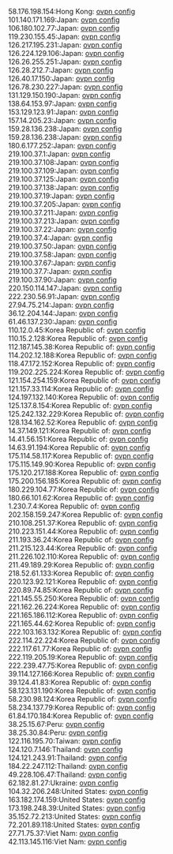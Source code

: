 58.176.198.154:Hong Kong: [ovpn config](vpn/58_176_198_154.ovpn)  
101.140.171.169:Japan: [ovpn config](vpn/101_140_171_169.ovpn)  
106.180.102.77:Japan: [ovpn config](vpn/106_180_102_77.ovpn)  
119.230.155.45:Japan: [ovpn config](vpn/119_230_155_45.ovpn)  
126.217.195.231:Japan: [ovpn config](vpn/126_217_195_231.ovpn)  
126.224.129.106:Japan: [ovpn config](vpn/126_224_129_106.ovpn)  
126.26.255.251:Japan: [ovpn config](vpn/126_26_255_251.ovpn)  
126.28.212.7:Japan: [ovpn config](vpn/126_28_212_7.ovpn)  
126.40.17.150:Japan: [ovpn config](vpn/126_40_17_150.ovpn)  
126.78.230.227:Japan: [ovpn config](vpn/126_78_230_227.ovpn)  
131.129.150.190:Japan: [ovpn config](vpn/131_129_150_190.ovpn)  
138.64.153.97:Japan: [ovpn config](vpn/138_64_153_97.ovpn)  
153.129.123.91:Japan: [ovpn config](vpn/153_129_123_91.ovpn)  
157.14.205.23:Japan: [ovpn config](vpn/157_14_205_23.ovpn)  
159.28.136.238:Japan: [ovpn config](vpn/159_28_136_238.ovpn)  
159.28.136.238:Japan: [ovpn config](vpn/159_28_136_238.ovpn)  
180.6.177.252:Japan: [ovpn config](vpn/180_6_177_252.ovpn)  
219.100.37.1:Japan: [ovpn config](vpn/219_100_37_1.ovpn)  
219.100.37.108:Japan: [ovpn config](vpn/219_100_37_108.ovpn)  
219.100.37.109:Japan: [ovpn config](vpn/219_100_37_109.ovpn)  
219.100.37.125:Japan: [ovpn config](vpn/219_100_37_125.ovpn)  
219.100.37.138:Japan: [ovpn config](vpn/219_100_37_138.ovpn)  
219.100.37.19:Japan: [ovpn config](vpn/219_100_37_19.ovpn)  
219.100.37.205:Japan: [ovpn config](vpn/219_100_37_205.ovpn)  
219.100.37.211:Japan: [ovpn config](vpn/219_100_37_211.ovpn)  
219.100.37.213:Japan: [ovpn config](vpn/219_100_37_213.ovpn)  
219.100.37.22:Japan: [ovpn config](vpn/219_100_37_22.ovpn)  
219.100.37.4:Japan: [ovpn config](vpn/219_100_37_4.ovpn)  
219.100.37.50:Japan: [ovpn config](vpn/219_100_37_50.ovpn)  
219.100.37.58:Japan: [ovpn config](vpn/219_100_37_58.ovpn)  
219.100.37.67:Japan: [ovpn config](vpn/219_100_37_67.ovpn)  
219.100.37.7:Japan: [ovpn config](vpn/219_100_37_7.ovpn)  
219.100.37.90:Japan: [ovpn config](vpn/219_100_37_90.ovpn)  
220.150.114.147:Japan: [ovpn config](vpn/220_150_114_147.ovpn)  
222.230.56.91:Japan: [ovpn config](vpn/222_230_56_91.ovpn)  
27.94.75.214:Japan: [ovpn config](vpn/27_94_75_214.ovpn)  
36.12.204.144:Japan: [ovpn config](vpn/36_12_204_144.ovpn)  
61.46.137.230:Japan: [ovpn config](vpn/61_46_137_230.ovpn)  
110.12.0.45:Korea Republic of: [ovpn config](vpn/110_12_0_45.ovpn)  
110.15.2.128:Korea Republic of: [ovpn config](vpn/110_15_2_128.ovpn)  
112.187.145.38:Korea Republic of: [ovpn config](vpn/112_187_145_38.ovpn)  
114.202.12.188:Korea Republic of: [ovpn config](vpn/114_202_12_188.ovpn)  
118.47.172.152:Korea Republic of: [ovpn config](vpn/118_47_172_152.ovpn)  
119.202.225.224:Korea Republic of: [ovpn config](vpn/119_202_225_224.ovpn)  
121.154.254.159:Korea Republic of: [ovpn config](vpn/121_154_254_159.ovpn)  
121.157.33.114:Korea Republic of: [ovpn config](vpn/121_157_33_114.ovpn)  
124.197.132.140:Korea Republic of: [ovpn config](vpn/124_197_132_140.ovpn)  
125.137.8.154:Korea Republic of: [ovpn config](vpn/125_137_8_154.ovpn)  
125.242.132.229:Korea Republic of: [ovpn config](vpn/125_242_132_229.ovpn)  
128.134.162.52:Korea Republic of: [ovpn config](vpn/128_134_162_52.ovpn)  
14.37.149.121:Korea Republic of: [ovpn config](vpn/14_37_149_121.ovpn)  
14.41.56.151:Korea Republic of: [ovpn config](vpn/14_41_56_151.ovpn)  
14.63.91.194:Korea Republic of: [ovpn config](vpn/14_63_91_194.ovpn)  
175.114.58.117:Korea Republic of: [ovpn config](vpn/175_114_58_117.ovpn)  
175.115.149.90:Korea Republic of: [ovpn config](vpn/175_115_149_90.ovpn)  
175.120.217.188:Korea Republic of: [ovpn config](vpn/175_120_217_188.ovpn)  
175.200.156.185:Korea Republic of: [ovpn config](vpn/175_200_156_185.ovpn)  
180.229.104.77:Korea Republic of: [ovpn config](vpn/180_229_104_77.ovpn)  
180.66.101.62:Korea Republic of: [ovpn config](vpn/180_66_101_62.ovpn)  
1.230.7.4:Korea Republic of: [ovpn config](vpn/1_230_7_4.ovpn)  
202.158.159.247:Korea Republic of: [ovpn config](vpn/202_158_159_247.ovpn)  
210.108.251.37:Korea Republic of: [ovpn config](vpn/210_108_251_37.ovpn)  
210.223.151.44:Korea Republic of: [ovpn config](vpn/210_223_151_44.ovpn)  
211.193.36.24:Korea Republic of: [ovpn config](vpn/211_193_36_24.ovpn)  
211.215.123.44:Korea Republic of: [ovpn config](vpn/211_215_123_44.ovpn)  
211.226.102.110:Korea Republic of: [ovpn config](vpn/211_226_102_110.ovpn)  
211.49.189.29:Korea Republic of: [ovpn config](vpn/211_49_189_29.ovpn)  
218.52.61.133:Korea Republic of: [ovpn config](vpn/218_52_61_133.ovpn)  
220.123.92.121:Korea Republic of: [ovpn config](vpn/220_123_92_121.ovpn)  
220.89.74.85:Korea Republic of: [ovpn config](vpn/220_89_74_85.ovpn)  
221.145.55.250:Korea Republic of: [ovpn config](vpn/221_145_55_250.ovpn)  
221.162.26.224:Korea Republic of: [ovpn config](vpn/221_162_26_224.ovpn)  
221.165.186.112:Korea Republic of: [ovpn config](vpn/221_165_186_112.ovpn)  
221.165.44.62:Korea Republic of: [ovpn config](vpn/221_165_44_62.ovpn)  
222.103.163.132:Korea Republic of: [ovpn config](vpn/222_103_163_132.ovpn)  
222.114.22.224:Korea Republic of: [ovpn config](vpn/222_114_22_224.ovpn)  
222.117.61.77:Korea Republic of: [ovpn config](vpn/222_117_61_77.ovpn)  
222.119.205.19:Korea Republic of: [ovpn config](vpn/222_119_205_19.ovpn)  
222.239.47.75:Korea Republic of: [ovpn config](vpn/222_239_47_75.ovpn)  
39.114.127.166:Korea Republic of: [ovpn config](vpn/39_114_127_166.ovpn)  
39.124.41.83:Korea Republic of: [ovpn config](vpn/39_124_41_83.ovpn)  
58.123.131.190:Korea Republic of: [ovpn config](vpn/58_123_131_190.ovpn)  
58.230.98.124:Korea Republic of: [ovpn config](vpn/58_230_98_124.ovpn)  
58.234.137.79:Korea Republic of: [ovpn config](vpn/58_234_137_79.ovpn)  
61.84.170.184:Korea Republic of: [ovpn config](vpn/61_84_170_184.ovpn)  
38.25.15.67:Peru: [ovpn config](vpn/38_25_15_67.ovpn)  
38.25.30.84:Peru: [ovpn config](vpn/38_25_30_84.ovpn)  
122.116.195.70:Taiwan: [ovpn config](vpn/122_116_195_70.ovpn)  
124.120.7.146:Thailand: [ovpn config](vpn/124_120_7_146.ovpn)  
124.121.243.91:Thailand: [ovpn config](vpn/124_121_243_91.ovpn)  
184.22.247.112:Thailand: [ovpn config](vpn/184_22_247_112.ovpn)  
49.228.106.47:Thailand: [ovpn config](vpn/49_228_106_47.ovpn)  
62.182.81.27:Ukraine: [ovpn config](vpn/62_182_81_27.ovpn)  
104.32.206.248:United States: [ovpn config](vpn/104_32_206_248.ovpn)  
163.182.174.159:United States: [ovpn config](vpn/163_182_174_159.ovpn)  
173.198.248.39:United States: [ovpn config](vpn/173_198_248_39.ovpn)  
35.152.72.213:United States: [ovpn config](vpn/35_152_72_213.ovpn)  
72.201.89.118:United States: [ovpn config](vpn/72_201_89_118.ovpn)  
27.71.75.37:Viet Nam: [ovpn config](vpn/27_71_75_37.ovpn)  
42.113.145.116:Viet Nam: [ovpn config](vpn/42_113_145_116.ovpn)  
